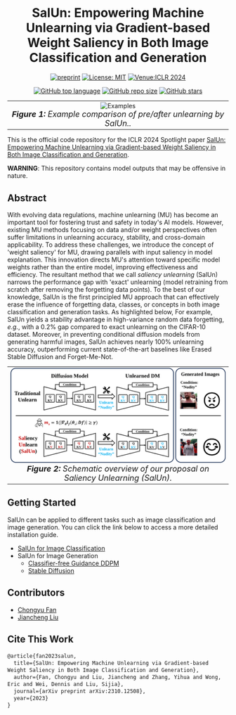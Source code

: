 <div align='center'>
 
# SalUn: Empowering Machine Unlearning via Gradient-based Weight Saliency in Both Image Classification and Generation

[![preprint](https://img.shields.io/static/v1?label=arXiv&message=2310.12508&color=B31B1B)](https://arxiv.org/abs/2310.12508)
[![License: MIT](https://img.shields.io/badge/License-MIT-yellow.svg)](https://opensource.org/licenses/MIT)
[![Venue:ICLR 2024](https://img.shields.io/badge/Venue-ICLR%202024%20(Spotlight)-007CFF)](https://iclr.cc/Conferences/2024)

[![GitHub top language](https://img.shields.io/github/languages/top/OPTML-Group/Unlearn-Saliency)](https://github.com/OPTML-Group/Unlearn-Saliency)
[![GitHub repo size](https://img.shields.io/github/repo-size/OPTML-Group/Unlearn-Saliency)](https://github.com/OPTML-Group/Unlearn-Saliency)
[![GitHub stars](https://img.shields.io/github/stars/OPTML-Group/Unlearn-Saliency)](https://github.com/OPTML-Group/Unlearn-Saliency)

<table align="center">
  <tr>
    <td align="center"> 
      <img src="Images/transition_new.gif" alt="Examples" style="width: 700px;"/> 
      <br>
      <em style="font-size: 18px;">  <strong style="font-size: 18px;">Figure 1:</strong> Example comparison of pre/after unlearning by SalUn..</em>
    </td>
  </tr>
</table>
</div>

This is the official code repository for the ICLR 2024 Spotlight paper [SalUn: Empowering Machine Unlearning via Gradient-based Weight Saliency in Both Image Classification and Generation](https://arxiv.org/abs/2310.12508).

**WARNING**: This repository contains model outputs that may be offensive in nature.

## Abstract

With evolving data regulations, machine unlearning (MU) has become an important tool for fostering trust and safety in today's AI models. However, existing MU methods focusing on data and/or weight perspectives often suffer limitations in unlearning accuracy, stability, and cross-domain applicability. To address these challenges, we introduce the concept of 'weight saliency' for MU, drawing parallels with input saliency in model explanation. This innovation directs MU's attention toward specific model weights rather than the entire model, improving effectiveness and efficiency. The resultant method that we call *saliency unlearning* (SalUn) narrows the performance gap with 'exact' unlearning (model retraining from scratch after removing the forgetting data points). To the best of our knowledge, SalUn is the first principled MU approach that can effectively erase the influence of forgetting data, classes, or concepts in both image classification and generation tasks. As highlighted below, For example, SalUn yields a stability advantage in high-variance random data forgetting, *e.g.*, with a 0.2% gap compared to exact unlearning on the CIFAR-10 dataset. Moreover, in preventing conditional diffusion models from generating harmful images, SalUn achieves nearly 100% unlearning accuracy, outperforming current state-of-the-art baselines like Erased Stable Diffusion and Forget-Me-Not.


<table align="center">
  <tr>
    <td align="center"> 
      <img src="Images/teaser-v2.png" alt="Teaser" style="width: 700px;"/> 
      <br>
      <em style="font-size: 18px;">  <strong style="font-size: 18px;">Figure 2:</strong> Schematic overview of our proposal on Saliency Unlearning (SalUn).</em>
    </td>
  </tr>
</table>

## Getting Started
SalUn can be applied to different tasks such as image classification and image generation. You can click the link below to access a more detailed installation guide.
* [SalUn for Image Classification](Classification/README.md)
* SalUn for Image Generation
  * [Classifier-free Guidance DDPM](DDPM/README.md)
  * [Stable Diffusion](SD/README.md)

## Contributors

* [Chongyu Fan](https://a-f1.github.io/)
* [Jiancheng Liu](https://ljcc0930.github.io/)

## Cite This Work
```
@article{fan2023salun,
  title={SalUn: Empowering Machine Unlearning via Gradient-based Weight Saliency in Both Image Classification and Generation},
  author={Fan, Chongyu and Liu, Jiancheng and Zhang, Yihua and Wong, Eric and Wei, Dennis and Liu, Sijia},
  journal={arXiv preprint arXiv:2310.12508},
  year={2023}
}
```
